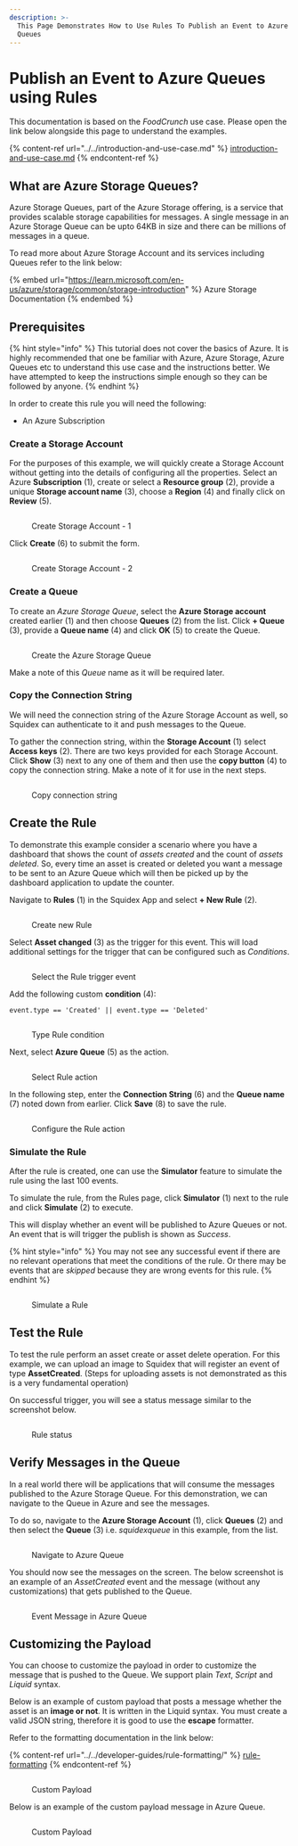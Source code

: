 ```yaml
---
description: >-
  This Page Demonstrates How to Use Rules To Publish an Event to Azure Storage
  Queues
---
```


# Publish an Event to Azure Queues using Rules

This documentation is based on the _FoodCrunch_ use case. Please open the link below alongside this page to understand the examples.

{% content-ref url="../../introduction-and-use-case.md" %}
[introduction-and-use-case.md](../../introduction-and-use-case.md)
{% endcontent-ref %}

## What are Azure Storage Queues?

Azure Storage Queues, part of the Azure Storage offering, is a service that provides scalable storage capabilities for messages. A single message in an Azure Storage Queue can be upto 64KB in size and there can be millions of messages in a queue.

To read more about Azure Storage Account and its services including Queues refer to the link below:

{% embed url="https://learn.microsoft.com/en-us/azure/storage/common/storage-introduction" %}
Azure Storage Documentation
{% endembed %}

## Prerequisites

{% hint style="info" %}
This tutorial does not cover the basics of Azure. It is highly recommended that one be familiar with Azure, Azure Storage, Azure Queues etc to understand this use case and the instructions better. We have attempted to keep the instructions simple enough so they can be followed by anyone.
{% endhint %}

In order to create this rule you will need the following:

* An Azure Subscription

### Create a Storage Account

For the purposes of this example, we will quickly create a Storage Account without getting into the details of configuring all the properties. Select an Azure **Subscription** (1), create or select a **Resource group** (2), provide a unique **Storage account name** (3), choose a **Region** (4) and finally click on **Review** (5).

<div align="left">

<figure><img src="../../../.gitbook/assets/2023-07-01_19-49.png" alt=""><figcaption><p>Create Storage Account - 1</p></figcaption></figure>

</div>

Click **Create** (6) to submit the form.

<div align="left">

<figure><img src="../../../.gitbook/assets/2023-07-01_20-30.png" alt=""><figcaption><p>Create Storage Account - 2</p></figcaption></figure>

</div>

### Create a Queue

To create an _Azure Storage Queue_, select the **Azure Storage account** created earlier (1) and then choose **Queues** (2) from the list. Click **+ Queue** (3), provide a **Queue name** (4) and click **OK** (5) to create the Queue.

<div align="left">

<figure><img src="../../../.gitbook/assets/2023-07-03_21-31.png" alt=""><figcaption><p>Create the Azure Storage Queue</p></figcaption></figure>

</div>

Make a note of this _Queue_ name as it will be required later.

### Copy the Connection String

We will need the connection string of the Azure Storage Account as well, so Squidex can authenticate to it and push messages to the Queue.

To gather the connection string, within the **Storage Account** (1) select **Access keys** (2). There are two keys provided for each Storage Account. Click **Show** (3) next to any one of them and then use the **copy button** (4) to copy the connection string. Make a note of it for use in the next steps.

<div align="left">

<figure><img src="../../../.gitbook/assets/2023-07-03_21-42.png" alt=""><figcaption><p>Copy connection string</p></figcaption></figure>

</div>

## Create the Rule

To demonstrate this example consider a scenario where you have a dashboard that shows the count of _assets created_ and the count of _assets deleted_. So, every time an asset is created or deleted you want a message to be sent to an Azure Queue which will then be picked up by the dashboard application to update the counter.

Navigate to **Rules** (1) in the Squidex App and select **+ New Rule** (2).

<div align="left">

<figure><img src="../../../.gitbook/assets/2023-05-16_18-19.png" alt=""><figcaption><p>Create new Rule</p></figcaption></figure>

</div>

Select **Asset changed** (3) as the trigger for this event. This will load additional settings for the trigger that can be configured such as _Conditions_.

<figure><img src="../../../.gitbook/assets/2023-07-04_20-31.png" alt=""><figcaption><p>Select the Rule trigger event</p></figcaption></figure>

Add the following custom **condition** (4):

```
event.type == 'Created' || event.type == 'Deleted'
```

<div align="left">

<figure><img src="../../../.gitbook/assets/2023-07-04_20-34.png" alt=""><figcaption><p>Type Rule condition</p></figcaption></figure>

</div>

Next, select **Azure Queue** (5) as the action.

<div align="left">

<figure><img src="../../../.gitbook/assets/2023-07-04_20-39.png" alt=""><figcaption><p>Select Rule action</p></figcaption></figure>

</div>

In the following step, enter the **Connection String** (6) and the **Queue name** (7) noted down from earlier. Click **Save** (8) to save the rule.

<div align="left">

<figure><img src="../../../.gitbook/assets/2023-07-07_11-13.png" alt=""><figcaption><p>Configure the Rule action</p></figcaption></figure>

</div>

### Simulate the Rule

After the rule is created, one can use the **Simulator** feature to simulate the rule using the last 100 events.

To simulate the rule, from the Rules page, click **Simulator** (1) next to the rule and click **Simulate** (2) to execute.&#x20;

This will display whether an event will be published to Azure Queues or not. An event that is will trigger the publish is shown as _Success_.

{% hint style="info" %}
You may not see any successful event if there are no relevant operations that meet the conditions of the rule. Or there may be events that are _skipped_ because they are wrong events for this rule.&#x20;
{% endhint %}

<div align="left">

<figure><img src="../../../.gitbook/assets/2023-09-07_11-58.png" alt=""><figcaption><p>Simulate a Rule</p></figcaption></figure>

</div>

## Test the Rule

To test the rule perform an asset create or asset delete operation. For this example, we can upload an image to Squidex that will register an event of type **AssetCreated**. (Steps for uploading assets is not demonstrated as this is a very fundamental operation)

On successful trigger, you will see a status message similar to the screenshot below.

<div align="left">

<figure><img src="../../../.gitbook/assets/2023-07-08_16-29.png" alt=""><figcaption><p>Rule status </p></figcaption></figure>

</div>

## Verify Messages in the Queue

In a real world there will be applications that will consume the messages published to the Azure Storage Queue. For this demonstration, we can navigate to the Queue in Azure and see the messages.

To do so, navigate to the **Azure Storage Account** (1), click **Queues** (2) and then select the **Queue** (3) i.e. _squidexqueue_ in this example, from the list.&#x20;

<div align="left">

<figure><img src="../../../.gitbook/assets/2023-07-08_16-37.png" alt=""><figcaption><p>Navigate to Azure Queue</p></figcaption></figure>

</div>

You should now see the messages on the screen. The below screenshot is an example of an _AssetCreated_ event and the message (without any customizations) that gets published to the Queue.

<div align="left">

<figure><img src="../../../.gitbook/assets/2023-07-08_16-40.png" alt=""><figcaption><p>Event Message in Azure Queue</p></figcaption></figure>

</div>

## Customizing the Payload

You can choose to customize the payload in order to customize the message that is pushed to the Queue. We support plain _Text_, _Script_ and _Liquid_ syntax.

Below is an example of custom payload that posts a message whether the asset is an **image or not**. It is written in the Liquid syntax. You must create a valid JSON string, therefore it is good to use the **escape** formatter.

Refer to the formatting documentation in the link below:

{% content-ref url="../../developer-guides/rule-formatting/" %}
[rule-formatting](../../developer-guides/rule-formatting/)
{% endcontent-ref %}

<div align="left">

<figure><img src="../../../.gitbook/assets/2023-08-18_00-35.png" alt=""><figcaption><p>Custom Payload</p></figcaption></figure>

</div>

Below is an example of the custom payload message in Azure Queue.

<div align="left">

<figure><img src="../../../.gitbook/assets/2023-08-18_00-48.png" alt=""><figcaption><p>Custom Payload</p></figcaption></figure>

</div>
